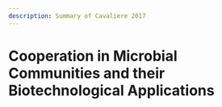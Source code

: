 ```yaml
---
description: Summary of Cavaliere 2017
---
```


# Cooperation in Microbial Communities and their Biotechnological Applications

